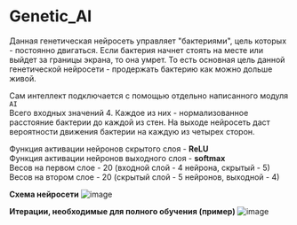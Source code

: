 # Genetic_AI
Данная генетическая нейросеть управляет "бактериями", цель которых - постоянно двигаться. Если бактерия начнет стоять на месте или выйдет за границы экрана, то она умрет. То есть основная цель данной генетической нейросети - продержать бактерию как можно дольше живой.

Сам интеллект подключается с помощью отдельно написанного модуля `AI`\
Всего входных значений 4. Каждое из них - нормализованное расстояние бактерии до каждой из стен. На выходе нейросеть даст вероятности движения бактерии на каждую из четырех сторон. 

Функция активации нейронов скрытого слоя - **ReLU**\
Функция активации нейронов выходного слоя - **softmax**\
Весов на первом слое - 20 (входной слой - 4 нейрона, скрытый - 5)\
Весов на втором слое - 20 (скрытый слой - 5 нейронов, выходной - 4)


**Схема нейросети**
![image](https://user-images.githubusercontent.com/120571667/230972669-183c9464-e88e-45a9-a059-5e12e01b2103.png)


**Итерации, необходимые для полного обучения (пример)**
![image](https://user-images.githubusercontent.com/120571667/230972687-c38a8d20-6266-48dd-a6c4-dea0e45618de.png)
